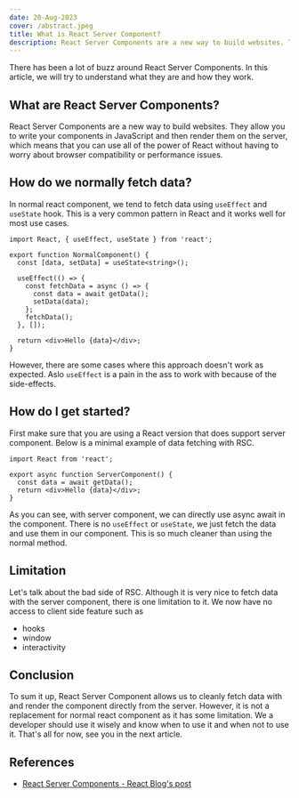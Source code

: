```yaml
---
date: 20-Aug-2023
cover: /abstract.jpeg
title: What is React Server Component?
description: React Server Components are a new way to build websites. They allow you to write your components in JavaScript and then render them on the server, which means that you can use all of the power of React without having to worry about browser compatibility or performance issues.
---
```


There has been a lot of buzz around React Server Components. In this article, we will try to understand what they are and how they work.

## What are React Server Components?

React Server Components are a new way to build websites. They allow you to write your components in JavaScript and then render them on the server, which means that you can use all of the power of React without having to worry about browser compatibility or performance issues.

## How do we normally fetch data?

In normal react component, we tend to fetch data using `useEffect` and `useState` hook. This is a very common pattern in React and it works well for most use cases.

```tsx [normal-component.tsx]
import React, { useEffect, useState } from 'react';

export function NormalComponent() {
  const [data, setData] = useState<string>();

  useEffect(() => {
    const fetchData = async () => {
      const data = await getData();
      setData(data);
    };
    fetchData();
  }, []);

  return <div>Hello {data}</div>;
}
```

However, there are some cases where this approach doesn't work as expected. Aslo `useEffect` is a pain in the ass to work with because of the side-effects.

## How do I get started?

First make sure that you are using a React version that does support server component. Below is a minimal example of data fetching with RSC.

```tsx [server-component.tsx]
import React from 'react';

export async function ServerComponent() {
  const data = await getData();
  return <div>Hello {data}</div>;
}
```

As you can see, with server component, we can directly use async await in the component. There is no `useEffect` or `useState`, we just fetch the data and use them in our component. This is so much cleaner than using the normal method.

## Limitation

Let's talk about the bad side of RSC. Although it is very nice to fetch data with the server component, there is one limitation to it. We now have no access to client side feature such as

- hooks
- window
- interactivity

## Conclusion

To sum it up, React Server Component allows us to cleanly fetch data with and render the component directly from the server. However, it is not a replacement for normal react component as it has some limitation.
We a developer should use it wisely and know when to use it and when not to use it. That's all for now, see you in the next article.

## References

- [React Server Components - React Blog's post](https://react.dev/blog/2023/03/22/react-labs-what-we-have-been-working-on-march-2023#react-server-components)

